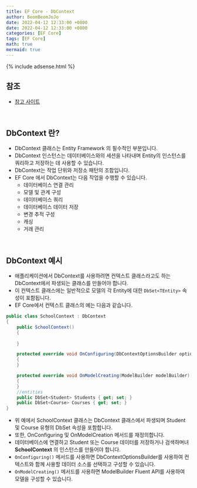 ```yaml
---
title: EF Core - DbContext
author: BeomBeomJoJo
date: 2022-04-12 12:33:00 +0800
date: 2022-04-12 12:33:00 +0800
categories: [EF Core]
tags: [EF Core]
math: true
mermaid: true
---
```


{% include adsense.html %}

## **참조**
* [참고 사이트](https://www.entityframeworktutorial.net/efcore/entity-framework-core-dbcontext.aspx)

<br/>

## **DbContext 란?**
* DbContext 클래스는 Entity Framework 의 필수적인 부분입니다.
* DbContext 인스턴스는 데이터베이스와의 세션을 나타내며 Entity의 인스턴스를 쿼리하고 저장하는 데 사용할 수 있습니다.
* DbContext는 작업 단위와 저장소 패턴의 조합입니다.
* EF Core 에서 DbContext는 다음 작업을 수행할 수 있습니다.
  * 데이터베이스 연결 관리
  * 모델 및 관계 구성
  * 데이터베이스 쿼리
  * 데이터베이스 데이터 저장
  * 변경 추적 구성
  * 캐싱
  * 거래 관리

<br/>

## **DbContext 예시**
* 애플리케이션에서 DbContext를 사용하려면 컨텍스트 클래스라고도 하는 DbContext에서 파생되는 클래스를 만들어야 합니다.
* 이 컨텍스트 클래스에는 일반적으로 모델의 각 Entity에 대한 `DbSet<TEntity>` 속성이 포함됩니다.
* EF Core에서 컨텍스트 클래스의 예는 다음과 같습니다.

```csharp
public class SchoolContext : DbContext
{
    public SchoolContext()
    {
  
    }

    protected override void OnConfiguring(DbContextOptionsBuilder optionsBuilder)
    {
    }

    protected override void OnModelCreating(ModelBuilder modelBuilder)
    {
    }
    //entities
    public DbSet<Student> Students { get; set; }
    public DbSet<Course> Courses { get; set; }
} 
```
* 위 예에서 SchoolContext 클래스는 DbContext 클래스에서 파생되며 Student 및 Course 유형의 DbSet<TEntity> 속성을 포함합니다.
* 또한, OnConfiguring 및 OnModelCreation 메서드를 재정의합니다.
* 데이터베이스에 연결하고 Student 또는 Course 데이터를 저장하거나 검색하며녀 **SchoolContext** 의 인스턴스를 만들어야 합니다.
* `OnConfiguring()` 메서드를 사용하면 DbContextOptionsBuilder를 사용하여 컨텍스트와 함께 사용할 데이터 소스를 선택하고 구성할 수 있습니다.
* `OnModelCreating()` 메서드를 사용하면 ModelBuilder Fluent API를 사용하여 모델을 구성할 수 있습니다.